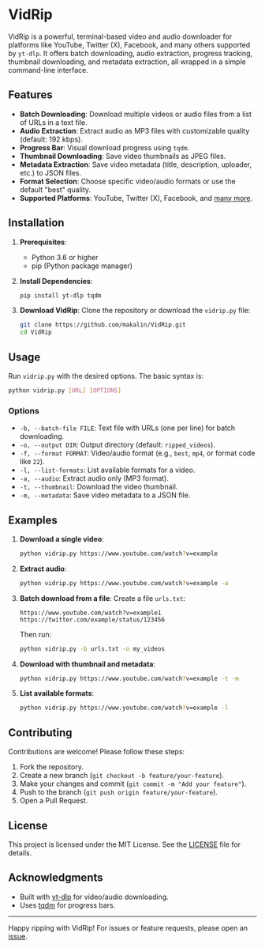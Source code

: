 # VidRip

VidRip is a powerful, terminal-based video and audio downloader for platforms like YouTube, Twitter (X), Facebook, and many others supported by `yt-dlp`. It offers batch downloading, audio extraction, progress tracking, thumbnail downloading, and metadata extraction, all wrapped in a simple command-line interface.

## Features

- **Batch Downloading**: Download multiple videos or audio files from a list of URLs in a text file.
- **Audio Extraction**: Extract audio as MP3 files with customizable quality (default: 192 kbps).
- **Progress Bar**: Visual download progress using `tqdm`.
- **Thumbnail Downloading**: Save video thumbnails as JPEG files.
- **Metadata Extraction**: Save video metadata (title, description, uploader, etc.) to JSON files.
- **Format Selection**: Choose specific video/audio formats or use the default "best" quality.
- **Supported Platforms**: YouTube, Twitter (X), Facebook, and [many more](https://github.com/yt-dlp/yt-dlp/blob/master/supportedsites.md).

## Installation

1. **Prerequisites**:
   - Python 3.6 or higher
   - pip (Python package manager)

2. **Install Dependencies**:
   ```bash
   pip install yt-dlp tqdm
   ```

3. **Download VidRip**:
   Clone the repository or download the `vidrip.py` file:
   ```bash
   git clone https://github.com/makalin/VidRip.git
   cd VidRip
   ```

## Usage

Run `vidrip.py` with the desired options. The basic syntax is:

```bash
python vidrip.py [URL] [OPTIONS]
```

### Options

- `-b, --batch-file FILE`: Text file with URLs (one per line) for batch downloading.
- `-o, --output DIR`: Output directory (default: `ripped_videos`).
- `-f, --format FORMAT`: Video/audio format (e.g., `best`, `mp4`, or format code like `22`).
- `-l, --list-formats`: List available formats for a video.
- `-a, --audio`: Extract audio only (MP3 format).
- `-t, --thumbnail`: Download the video thumbnail.
- `-m, --metadata`: Save video metadata to a JSON file.

## Examples

1. **Download a single video**:
   ```bash
   python vidrip.py https://www.youtube.com/watch?v=example
   ```

2. **Extract audio**:
   ```bash
   python vidrip.py https://www.youtube.com/watch?v=example -a
   ```

3. **Batch download from a file**:
   Create a file `urls.txt`:
   ```
   https://www.youtube.com/watch?v=example1
   https://twitter.com/example/status/123456
   ```
   Then run:
   ```bash
   python vidrip.py -b urls.txt -o my_videos
   ```

4. **Download with thumbnail and metadata**:
   ```bash
   python vidrip.py https://www.youtube.com/watch?v=example -t -m
   ```

5. **List available formats**:
   ```bash
   python vidrip.py https://www.youtube.com/watch?v=example -l
   ```

## Contributing

Contributions are welcome! Please follow these steps:

1. Fork the repository.
2. Create a new branch (`git checkout -b feature/your-feature`).
3. Make your changes and commit (`git commit -m "Add your feature"`).
4. Push to the branch (`git push origin feature/your-feature`).
5. Open a Pull Request.

## License

This project is licensed under the MIT License. See the [LICENSE](LICENSE) file for details.

## Acknowledgments

- Built with [yt-dlp](https://github.com/yt-dlp/yt-dlp) for video/audio downloading.
- Uses [tqdm](https://github.com/tqdm/tqdm) for progress bars.

---

Happy ripping with VidRip! For issues or feature requests, please open an [issue](https://github.com/makalin/VidRip/issues).
